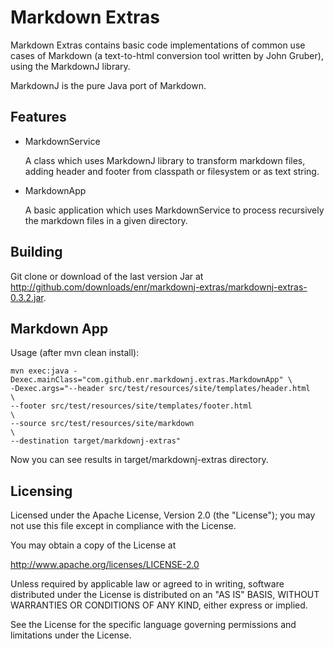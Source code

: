 
Markdown Extras
================

Markdown Extras contains basic code implementations of common use cases of Markdown (a text-to-html conversion tool written by John Gruber), using the MarkdownJ library.

MarkdownJ is the pure Java port of Markdown.


Features
--------

*   MarkdownService

    A class which uses MarkdownJ library to transform markdown files, adding header and footer from classpath or filesystem or as text string.

*   MarkdownApp

    A basic application which uses MarkdownService to process recursively the markdown files in a given directory.


Building
--------

Git clone or download of the last version Jar at <http://github.com/downloads/enr/markdownj-extras/markdownj-extras-0.3.2.jar>.

Markdown App
------------

Usage (after mvn clean install):

    mvn exec:java -Dexec.mainClass="com.github.enr.markdownj.extras.MarkdownApp" \
    -Dexec.args="--header src/test/resources/site/templates/header.html          \
    --footer src/test/resources/site/templates/footer.html                       \
    --source src/test/resources/site/markdown                                    \
    --destination target/markdownj-extras"

Now you can see results in target/markdownj-extras directory.

Licensing
---------

Licensed under the Apache License, Version 2.0 (the "License"); you may not use this file except in compliance with the License.

You may obtain a copy of the License at

http://www.apache.org/licenses/LICENSE-2.0

Unless required by applicable law or agreed to in writing, software distributed under the License is distributed on an "AS IS" BASIS, WITHOUT WARRANTIES OR CONDITIONS OF ANY KIND, either express or implied.

See the License for the specific language governing permissions and limitations under the License.



